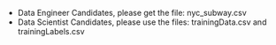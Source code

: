 - Data Engineer Candidates, please get the file: nyc_subway.csv
- Data Scientist Candidates, please use the files: trainingData.csv and trainingLabels.csv
